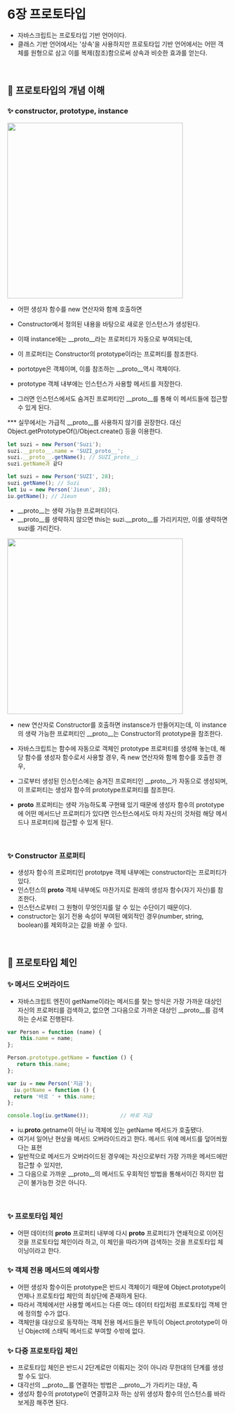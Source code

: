 # 6장 프로토타입
- 자바스크립트는 프로토타입 기반 언어이다.
- 클래스 기반 언어에서는 '상속'을 사용하지만 프로토타입 기반 언어에서는 어떤 객체를 원형으로 삼고 이를 복제(참조)함으로써 상속과 비슷한 효과를 얻는다.
<br>

## 📌 프로토타입의 개념 이해
### ✨ constructor, prototype, instance
<img src="https://user-images.githubusercontent.com/89966610/192912071-4e1f766a-8868-4c98-9eb9-49557f9dabfe.png" width=400px />

- 어떤 생성자 함수를 new 연산자와 함께 호출하면

- Constructor에서 정의된 내용을 바탕으로 새로운 인스턴스가 생성된다.


- 이때 instance에는 __proto__라는 프로퍼티가 자동으로 부여되는데,


- 이 프로퍼티는 Constructor의 prototype이라는 프로퍼티를 참조한다.

- portotpye은 객체이며, 이를 참조하는 __proto__역시 객체이다.
- prototype 객체 내부에는 인스턴스가 사용할 메서드를 저장한다.
- 그러면 인스턴스에서도 숨겨진 프로퍼티인 __proto__를 통해 이 메서드들에 접근할 수 있게 된다.


*** 실무에서는 가급적 __proto__를 사용하지 않기를 권장한다. 대신 Object.getPrototypeOf()/Object.create() 등을 이용한다.
```js
let suzi = new Person('Suzi');
suzi.__proto__.name = 'SUZI_proto__';
suzi.__proto__.getName(); // SUZI_proto__;
suzi.getName과 같다
```
```js
let suzi = new Person('SUZI', 28);
suzi.getName(); // Suzi
let iu = new Person('Jieun', 28);
iu.getName(); // Jieun
```
- __proto__는 생략 가능한 프로퍼티이다.
- __proto__를 생략하지 않으면 this는 suzi.__proto__를 가리키지만, 이를 생략하면 suzi를 가리킨다.

<img src="https://user-images.githubusercontent.com/89966610/192912807-b2b4d3b8-e066-4017-8fdb-0a88c172e2db.png" width=400px />

- new 연산자로 Constructor를 호출하면 instansce가 만들어지는데, 이 instance의 생략 가능한 프로퍼티인 __proto__는 Constructor의 prototype을 참조한다.


- 자바스크립트는 함수에 자동으로 객체인 prototype 프로퍼티를 생성해 놓는데, 해당 함수를 생성자 함수로서 사용할 경우, 즉 new 연산자와 함께 함수를 호출한 경우, 


- 그로부터 생성된 인스턴스에는 숨겨진 프로퍼티인 __proto__가 자동으로 생성되며, 이 프로퍼티는 생성자 함수의 prototype프로퍼티를 참조한다.


- __proto__ 프로퍼티는 생략 가능하도록 구현돼 있기 때문에 생성자 함수의 prototype에 어떤 메서드난 프로퍼티가 있다면 인스턴스에서도 마치 자신의 것처럼 해당 메서드나 프로퍼티에 접근할 수 있게 된다.
<br>

###  ✨ Constructor 프로퍼티
- 생성자 함수의 프로퍼티인 prototpye 객체 내부에는 constructor라는 프로퍼티가 있다.
- 인스턴스의 __proto__ 객체 내부에도 마찬가지로 원래의 생성자 함수(자기 자신)를 참조한다.
- 인스턴스로부터 그 원형이 무엇인지를 알 수 있는 수단이기 때문이다.
- constructor는 읽기 전용 속성이 부여된 예외적인 경우(number, string, boolean)를 제외하고는 값을 바꿀 수 있다.
<br>

## 📌 프로토타입 체인
### ✨ 메서드 오버라이드
- 자바스크립트 엔진이 getName이라는 메서드를 찾는 방식은 가장 가까운 대상인 자신의 프로퍼티를 검색하고, 없으면 그다음으로 가까운 대상인 __proto__를 검색하는 순서로 진행된다.
```js
var Person = function (name) {
    this.name = name;
};

Person.prototype.getName = function () {
   return this.name;
};

var iu = new Person('지금');
  iu.getName = function () {
  return '바로 ' + this.name;
};

console.log(iu.getName());          // 바로 지금
```
- iu.__proto__.getname이 아닌 iu 객체에 있는 getName 메서드가 호출됐다. 
- 여기서 일어난 현상을 메서드 오버라이드라고 한다. 메서드 위에 메서드를 덮어씌웠다는 표현
- 일반적으로 메서드가 오버라이드된 경우에는 자신으로부터 가장 가까운 메서드에만 접근할 수 있지만,
- 그 다음으로 가까운 __proto__의 메서드도 우회적인 방법을 통해서이긴 하지만 접근이 불가능한 것은 아니다. 
<br>

### ✨ 프로토타입 체인
- 어떤 데이터의 __proto__ 프로퍼티 내부에 다시 __proto__ 프로퍼티가 연쇄적으로 이어진 것을 프로토타입 체인이라 하고, 이 체인을 따라가며 검색하는 것을 프로토타입 체이닝이라고 한다. 

### ✨ 객체 전용 메서드의 예외사항
- 어떤 생성자 함수이든 prototype은 반드시 객체이기 때문에 Object.prototype이 언제나 프로토타입 체인의 최상단에 존재하게 된다.
- 따라서 객체에서만 사용할 메서드는 다른 여느 데이터 타입처럼 프로토타입 객체 안에 정의할 수가 없다.
- 객체만을 대상으로 동작하는 객체 전용 메서드들은 부득이 Object.prototype이 아닌 Object에 스태틱 메서드로 부여할 수밖에 없다.

### ✨ 다중 프로토타입 체인
- 프로토타입 체인은 반드시 2단계로만 이뤄지는 것이 아니라 무한대의 단계를 생성할 수도 있다.
- 대각선의 __proto__를 연결하는 방법은 __proto__가 가리키는 대상, 즉
- 생성자 함수의 prototype이 연결하고자 하는 상위 생성자 함수의 인스턴스를 바라보게끔 해주면 된다.
